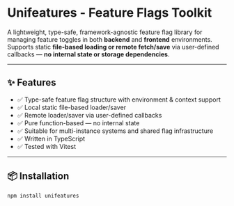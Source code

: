 # Unifeatures - Feature Flags Toolkit

A lightweight, type-safe, framework-agnostic feature flag library for managing feature toggles in both **backend** and **frontend** environments. Supports static **file-based loading or remote fetch/save** via user-defined callbacks — **no internal state or storage dependencies**.

---

## ✨ Features

- ✅ Type-safe feature flag structure with environment & context support
- ✅ Local static file-based loader/saver
- ✅ Remote loader/saver via user-defined callbacks
- ✅ Pure function-based — no internal state
- ✅ Suitable for multi-instance systems and shared flag infrastructure
- ✅ Written in TypeScript
- ✅ Tested with Vitest

---

## 📦 Installation

```bash
npm install unifeatures
